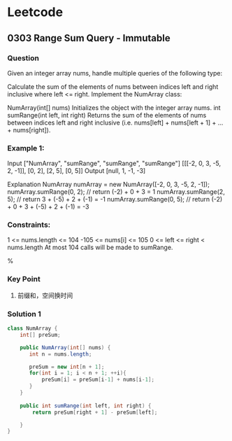 
# Leetcode
## 0303 Range Sum Query - Immutable
### Question
Given an integer array nums, handle multiple queries of the following type:

Calculate the sum of the elements of nums between indices left and right inclusive where left <= right.
Implement the NumArray class:

NumArray(int[] nums) Initializes the object with the integer array nums.
int sumRange(int left, int right) Returns the sum of the elements of nums between indices left and right inclusive (i.e. nums[left] + nums[left + 1] + ... + nums[right]).
 
### Example 1:

Input
["NumArray", "sumRange", "sumRange", "sumRange"]
[[[-2, 0, 3, -5, 2, -1]], [0, 2], [2, 5], [0, 5]]
Output
[null, 1, -1, -3]

Explanation
NumArray numArray = new NumArray([-2, 0, 3, -5, 2, -1]);
numArray.sumRange(0, 2); // return (-2) + 0 + 3 = 1
numArray.sumRange(2, 5); // return 3 + (-5) + 2 + (-1) = -1
numArray.sumRange(0, 5); // return (-2) + 0 + 3 + (-5) + 2 + (-1) = -3
 

### Constraints:

1 <= nums.length <= 104
-105 <= nums[i] <= 105
0 <= left <= right < nums.length
At most 104 calls will be made to sumRange.

%

### Key Point
1. 前缀和，空间换时间

### Solution 1
```java
class NumArray {
    int[] preSum;

    public NumArray(int[] nums) {
       int n = nums.length; 

       preSum = new int[n + 1];
       for(int i = 1; i < n + 1; ++i){
           preSum[i] = preSum[i-1] + nums[i-1];
       }
    }
    
    public int sumRange(int left, int right) {
        return preSum[right + 1] - preSum[left];

    }
}

```
